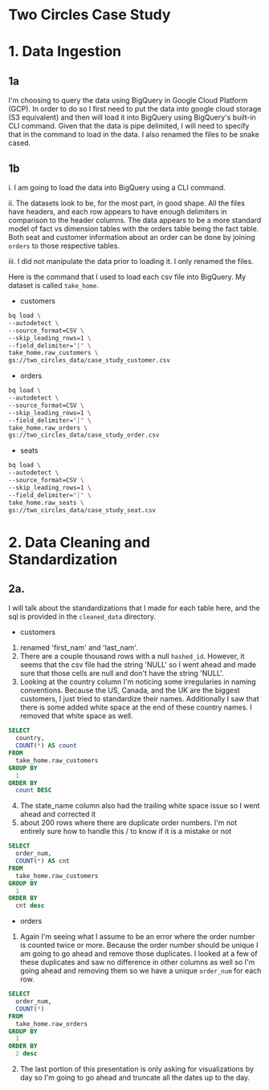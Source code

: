 # Two Circles Case Study

# 1. Data Ingestion

## 1a

I'm choosing to query the data using BigQuery in Google Cloud Platform (GCP). In order to do so I first need to put the data into google cloud storage (S3 equivalent) and then will load it into BigQuery using BigQuery's built-in CLI command. Given that the data is pipe delimited, I will need to specify that in the command to load in the data. I also renamed the files to be snake cased.

## 1b

i. I am going to load the data into BigQuery using a CLI command.

ii. The datasets look to be, for the most part, in good shape. All the files have headers, and each row appears to have enough delimiters in comparison to the header columns. The data appears to be a more standard model of fact vs dimension tables with the orders table being the fact table. Both seat and customer information about an order can be done by joining `orders` to those respective tables. 

iii. I did not manipulate the data prior to loading it. I only renamed the files.

Here is the command that I used to load each csv file into BigQuery. My dataset is called `take_home`.

- customers
```bash
bq load \
--autodetect \
--source_format=CSV \
--skip_leading_rows=1 \
--field_delimiter="|" \
take_home.raw_customers \
gs://two_circles_data/case_study_customer.csv
```

- orders
```bash
bq load \
--autodetect \
--source_format=CSV \
--skip_leading_rows=1 \
--field_delimiter="|" \
take_home.raw_orders \
gs://two_circles_data/case_study_order.csv
```

- seats
```bash
bq load \
--autodetect \
--source_format=CSV \
--skip_leading_rows=1 \
--field_delimiter="|" \
take_home.raw_seats \
gs://two_circles_data/case_study_seat.csv
```

# 2. Data Cleaning and Standardization 

## 2a. 

I will talk about the standardizations that I made for each table here, and the sql is provided in the `cleaned_data` directory. 

- customers

1. renamed 'first_nam' and 'last_nam'. 
2. There are a couple thousand rows with a null `hashed_id`. However, it seems that the csv file had the string 'NULL' so I went ahead and made sure that those cells are null and don't have the string 'NULL'.
3. Looking at the country column I'm noticing some irregularies in naming conventions. Because the US, Canada, and the UK are the biggest customers, I just tried to standardize their names. Additionally I saw that there is some added white space at the end of these country names. I removed that white space as well.

```sql
SELECT
  country,
  COUNT(*) AS count
FROM
  take_home.raw_customers
GROUP BY
  1
ORDER BY
  count DESC
```
4. The state_name column also had the trailing white space issue so I went ahead and corrected it
5. about 200 rows where there are duplicate order numbers. I'm not entirely sure how to handle this / to know if it is a mistake or not

```sql
SELECT
  order_num,
  COUNT(*) AS cnt
FROM
  take_home.raw_customers
GROUP BY
  1
ORDER BY
  cnt desc
```


- orders

1. Again I'm seeing what I assume to be an error where the order number is counted twice or more. Because the order number should be unique I am going to go ahead and remove those duplicates. I looked at a few of these duplicates and saw no difference in other columns as well so I'm going ahead and removing them so we have a unique `order_num` for each row. 

```sql
SELECT
  order_num,
  COUNT(*)
FROM
  take_home.raw_orders
GROUP BY
  1
ORDER BY
  2 desc
```

2. The last portion of this presentation is only asking for visualizations by day so I'm going to go ahead and truncate all the dates up to the day. 





